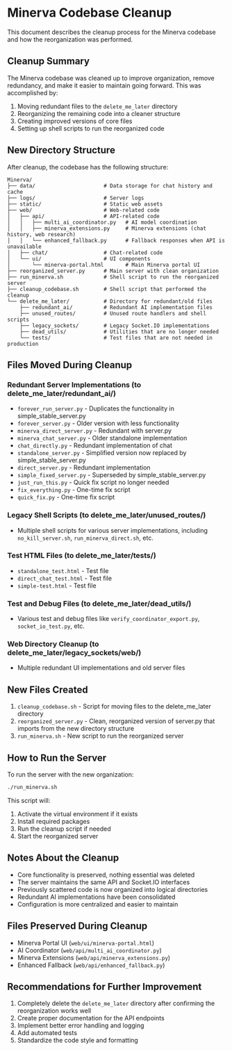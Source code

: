 # Minerva Codebase Cleanup

This document describes the cleanup process for the Minerva codebase and how the reorganization was performed.

## Cleanup Summary

The Minerva codebase was cleaned up to improve organization, remove redundancy, and make it easier to maintain going forward. This was accomplished by:

1. Moving redundant files to the `delete_me_later` directory
2. Reorganizing the remaining code into a cleaner structure
3. Creating improved versions of core files
4. Setting up shell scripts to run the reorganized code

## New Directory Structure

After cleanup, the codebase has the following structure:

```
Minerva/
├── data/                      # Data storage for chat history and cache
├── logs/                      # Server logs
├── static/                    # Static web assets
├── web/                       # Web-related code
│   ├── api/                   # API-related code
│   │   ├── multi_ai_coordinator.py   # AI model coordination
│   │   ├── minerva_extensions.py     # Minerva extensions (chat history, web research)
│   │   └── enhanced_fallback.py      # Fallback responses when API is unavailable
│   ├── chat/                  # Chat-related code
│   └── ui/                    # UI components
│       └── minerva-portal.html       # Main Minerva portal UI
├── reorganized_server.py      # Main server with clean organization
├── run_minerva.sh             # Shell script to run the reorganized server
├── cleanup_codebase.sh        # Shell script that performed the cleanup
└── delete_me_later/           # Directory for redundant/old files
    ├── redundant_ai/          # Redundant AI implementation files
    ├── unused_routes/         # Unused route handlers and shell scripts
    ├── legacy_sockets/        # Legacy Socket.IO implementations
    ├── dead_utils/            # Utilities that are no longer needed
    └── tests/                 # Test files that are not needed in production
```

## Files Moved During Cleanup

### Redundant Server Implementations (to delete_me_later/redundant_ai/)
- `forever_run_server.py` - Duplicates the functionality in simple_stable_server.py
- `forever_server.py` - Older version with less functionality
- `minerva_direct_server.py` - Redundant with server.py
- `minerva_chat_server.py` - Older standalone implementation
- `chat_directly.py` - Redundant implementation of chat
- `standalone_server.py` - Simplified version now replaced by simple_stable_server.py
- `direct_server.py` - Redundant implementation
- `simple_fixed_server.py` - Superseded by simple_stable_server.py
- `just_run_this.py` - Quick fix script no longer needed
- `fix_everything.py` - One-time fix script
- `quick_fix.py` - One-time fix script

### Legacy Shell Scripts (to delete_me_later/unused_routes/)
- Multiple shell scripts for various server implementations, including `no_kill_server.sh`, `run_minerva_direct.sh`, etc.

### Test HTML Files (to delete_me_later/tests/)
- `standalone_test.html` - Test file
- `direct_chat_test.html` - Test file
- `simple-test.html` - Test file

### Test and Debug Files (to delete_me_later/dead_utils/)
- Various test and debug files like `verify_coordinator_export.py`, `socket_io_test.py`, etc.

### Web Directory Cleanup (to delete_me_later/legacy_sockets/web/)
- Multiple redundant UI implementations and old server files

## New Files Created

1. `cleanup_codebase.sh` - Script for moving files to the delete_me_later directory
2. `reorganized_server.py` - Clean, reorganized version of server.py that imports from the new directory structure
3. `run_minerva.sh` - New script to run the reorganized server

## How to Run the Server

To run the server with the new organization:

```bash
./run_minerva.sh
```

This script will:
1. Activate the virtual environment if it exists
2. Install required packages
3. Run the cleanup script if needed
4. Start the reorganized server

## Notes About the Cleanup

- Core functionality is preserved, nothing essential was deleted
- The server maintains the same API and Socket.IO interfaces
- Previously scattered code is now organized into logical directories
- Redundant AI implementations have been consolidated
- Configuration is more centralized and easier to maintain

## Files Preserved During Cleanup

- Minerva Portal UI (`web/ui/minerva-portal.html`)
- AI Coordinator (`web/api/multi_ai_coordinator.py`)
- Minerva Extensions (`web/api/minerva_extensions.py`)
- Enhanced Fallback (`web/api/enhanced_fallback.py`)

## Recommendations for Further Improvement

1. Completely delete the `delete_me_later` directory after confirming the reorganization works well
2. Create proper documentation for the API endpoints
3. Implement better error handling and logging
4. Add automated tests
5. Standardize the code style and formatting 
